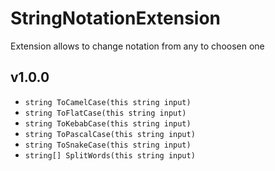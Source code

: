 ﻿# StringNotationExtension

Extension allows to change notation from any to choosen one

## v1.0.0

* `string ToCamelCase(this string input)`
* `string ToFlatCase(this string input)`
* `string ToKebabCase(this string input)`
* `string ToPascalCase(this string input)`
* `string ToSnakeCase(this string input)`
* `string[] SplitWords(this string input)`
